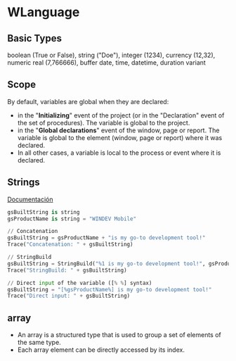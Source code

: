 # WLanguage

## Basic Types

boolean (True or False),
string ("Doe"),
integer (1234),
currency (12,32),
numeric
real (7,766666),
buffer
date, time, datetime, duration
variant

## Scope

By default, variables are global when they are declared:

- in the "**Initializing**" event of the project (or in the "Declaration" event of the set of procedures). The variable is global to the project.
- in the "**Global declarations**" event of the window, page or report. The variable is global to the element (window, page or report) where it was declared.
- In all other cases, a variable is local to the process or event where it is declared.

## Strings

[Documentación](https://help.windev.com/?1410087588&name=lesson_33_the_variables)

```python
gsBuiltString is string
gsProductName is string = "WINDEV Mobile"

// Concatenation
gsBuiltString = gsProductName + "is my go-to development tool!"
Trace("Concatenation: " + gsBuiltString)

// StringBuild
gsBuiltString = StringBuild("%1 is my go-to development tool!", gsProductName)
Trace("StringBuild: " + gsBuiltString)

// Direct input of the variable ([% %] syntax)
gsBuiltString = "[%gsProductName%] is my go-to development tool!"
Trace("Direct input: " + gsBuiltString)
```

## array

- An array is a structured type that is used to group a set of elements of the same type.
- Each array element can be directly accessed by its index.